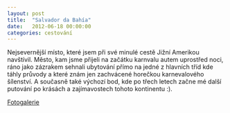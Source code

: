 ```yaml
---
layout: post
title:  "Salvador da Bahía"
date:   2012-06-18 00:00:00
categories: cestování
---
```


Nejsevernější místo, které jsem při své minulé cestě Jižní Amerikou navštívil. Město, kam jsme přijeli na začátku karnvalu autem uprostřed noci, ráno jako zázrakem sehnali ubytování přímo na jedné z hlavních tříd kde táhly průvody a které znám jen zachvácené horečkou karnevalového šílenství. A současně také výchozí bod, kde po třech letech začne mé další putování po krásách a zajímavostech tohoto kontinentu :).

[Fotogalerie]

[Fotogalerie]: https://github.com/mojombo/jekyll
